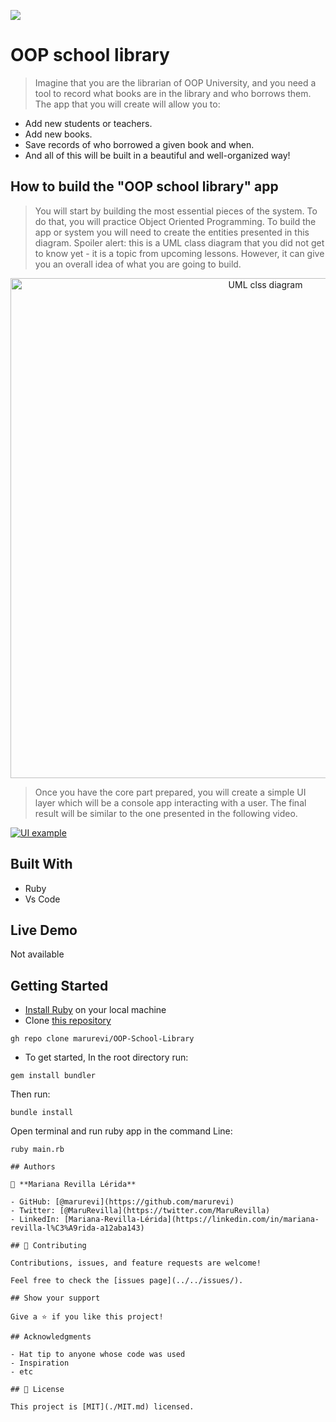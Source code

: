 ![](https://img.shields.io/badge/Microverse-blueviolet)

# OOP school library

> Imagine that you are the librarian of OOP University, and you need a tool to record what books are in the library and who borrows them. The app that you will create will allow you to:

- Add new students or teachers.
- Add new books.
- Save records of who borrowed a given book and when.
- And all of this will be built in a beautiful and well-organized way!

## How to build the "OOP school library" app
> You will start by building the most essential pieces of the system. To do that, you will practice Object Oriented Programming. To build the app or system you will need to create the entities presented in this diagram. Spoiler alert: this is a UML class diagram that you did not get to know yet - it is a topic from upcoming lessons. However, it can give you an overall idea of what you are going to build.

<p align="center">
  <img src="https://raw.githubusercontent.com/microverseinc/curriculum-ruby/main/oop/images/uml_class_diagram.png?token=GHSAT0AAAAAABQBCGV5A23LMKCG3SDRDRACYWVYIGQ" alt="UML clss diagram" width="800px" />
</p>

> Once you have the core part prepared, you will create a simple UI layer which will be a console app interacting with a user. The final result will be similar to the one presented in the following video.

[![UI example](https://img.youtube.com/vi/vkkgrhD6aXQ/0.jpg)](https://www.youtube.com/watch?v=vkkgrhD6aXQ)

## Built With

- Ruby
- Vs Code

## Live Demo

Not available
<!-- [Live Demo Link](https://livedemo.com) -->

## Getting Started

- [Install Ruby](https://www.ruby-lang.org/en/documentation/installation/) on your local machine
- Clone [this repository](https://github.com/marurevi/OOP-School-Library.git)

```
gh repo clone marurevi/OOP-School-Library
```
- To get started, In the root directory run:

```
gem install bundler
```

Then run:

```
bundle install
```

Open terminal and run ruby app in the command Line:

```
ruby main.rb

## Authors

👤 **Mariana Revilla Lérida**

- GitHub: [@marurevi](https://github.com/marurevi)
- Twitter: [@MaruRevilla](https://twitter.com/MaruRevilla)
- LinkedIn: [Mariana-Revilla-Lérida](https://linkedin.com/in/mariana-revilla-l%C3%A9rida-a12aba143)

## 🤝 Contributing

Contributions, issues, and feature requests are welcome!

Feel free to check the [issues page](../../issues/).

## Show your support

Give a ⭐️ if you like this project!

## Acknowledgments

- Hat tip to anyone whose code was used
- Inspiration
- etc

## 📝 License

This project is [MIT](./MIT.md) licensed.
